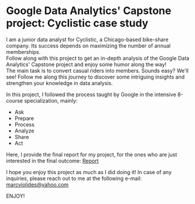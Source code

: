 # Google Data Analytics' Capstone project: Cyclistic case study

I am a junior data analyst for Cyclistic, a Chicago-based bike-share company. Its success depends on maximizing the number of annual memberships.  
Follow along with this project to get an in-depth analysis of the Google Data Analytics' Capstone project and enjoy some humor along the way!  
The main task is to convert casual riders into members. Sounds easy? We'll see! Follow me along this journey to discover some intriguing insights and strengthen your knowledge in data analysis.  
  

In this project, I followed the process taught by Google in the intensive 8-course specialization, mainly: 
- Ask 
- Prepare 
- Process
- Analyze
- Share 
- Act
  
  
Here, I provide the final report for my project, for the ones who are just interested in the final outcome:
[Report](https://ccyzzvc0pnsf60ehtkzvuw.on.drv.tw/Cyclistic_report.html)
  
  
  
I hope you enjoy this project as much as I did doing it!
In case of any inquiries, please reach out to me at the following e-mail: marcviolides@yahoo.com
  
  
  
ENJOY!
